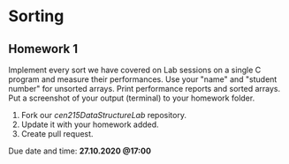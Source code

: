 # Sorting

## Homework 1

Implement every sort we have covered on Lab sessions on a single C program and measure their performances. Use your "name" and "student number" for unsorted arrays. Print performance reports and sorted arrays. Put a screenshot of your output (terminal) to your homework folder.

1. Fork our *cen215DataStructureLab* repository.
2. Update it with your homework added.
3. Create pull request.

Due date and time:  **27.10.2020 @17:00**